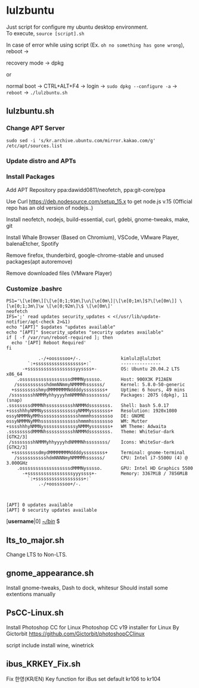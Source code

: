 # lulzbuntu
Just script for configure my ubuntu desktop environment.  
To execute, `source [script].sh`

In case of error while using script (Ex. `oh no something has gone wrong`), reboot ->

recovery mode -> dpkg

or 

normal boot -> CTRL+ALT+F4 -> login -> `sudo dpkg --configure -a` -> `reboot` -> `./lulzbuntu.sh` 

## lulzbuntu.sh
### Change APT Server
`sudo sed -i 's/kr.archive.ubuntu.com/mirror.kakao.com/g' /etc/apt/sources.list`
### Update distro and APTs
### Install Packages
Add APT Repository ppa:dawidd0811/neofetch, ppa:git-core/ppa    

Use Curl https://deb.nodesource.com/setup_15.x to get node.js v.15 (Official repo has an old version of nodejs..)    

Install neofetch, nodejs, build-essential, curl, gdebi, gnome-tweaks, make, git    

Install Whale Browser (Based on Chromium), VSCode, VMware Player, balenaEtcher, Spotify    

Remove firefox, thunderbird, google-chrome-stable and unused packages(apt autoremove)    

Remove downloaded files (VMware Player)    
  
### Customize .bashrc
```
PS1='\[\e[0m\][\[\e[0;1;91m\]\u\[\e[0m\]|\[\e[0;1m\]$?\[\e[0m\]] \[\e[0;1;3m\]\w \[\e[0;92m\]\$ \[\e[0m\]'
neofetch
IFS=';' read updates security_updates < <(/usr/lib/update-notifier/apt-check 2>&1)
echo "[APT]" $updates "updates available"
echo "[APT]" $security_updates "security updates available"
if [ -f /var/run/reboot-required ]; then
  echo '[APT] Reboot Required'
fi
```
```
            .-/+oossssoo+/-.               kimlulz@lulzbot 
        `:+ssssssssssssssssss+:`           --------------- 
      -+ssssssssssssssssssyyssss+-         OS: Ubuntu 20.04.2 LTS x86_64 
    .ossssssssssssssssssdMMMNysssso.       Host: 900X3K P12AEN 
   /ssssssssssshdmmNNmmyNMMMMhssssss/      Kernel: 5.8.0-50-generic 
  +ssssssssshmydMMMMMMMNddddyssssssss+     Uptime: 6 hours, 49 mins 
 /sssssssshNMMMyhhyyyyhmNMMMNhssssssss/    Packages: 2075 (dpkg), 11 (snap) 
.ssssssssdMMMNhsssssssssshNMMMdssssssss.   Shell: bash 5.0.17 
+sssshhhyNMMNyssssssssssssyNMMMysssssss+   Resolution: 1920x1080 
ossyNMMMNyMMhsssssssssssssshmmmhssssssso   DE: GNOME 
ossyNMMMNyMMhsssssssssssssshmmmhssssssso   WM: Mutter 
+sssshhhyNMMNyssssssssssssyNMMMysssssss+   WM Theme: Adwaita 
.ssssssssdMMMNhsssssssssshNMMMdssssssss.   Theme: WhiteSur-dark [GTK2/3] 
 /sssssssshNMMMyhhyyyyhdNMMMNhssssssss/    Icons: WhiteSur-dark [GTK2/3] 
  +sssssssssdmydMMMMMMMMddddyssssssss+     Terminal: gnome-terminal 
   /ssssssssssshdmNNNNmyNMMMMhssssss/      CPU: Intel i7-5500U (4) @ 3.000GHz 
    .ossssssssssssssssssdMMMNysssso.       GPU: Intel HD Graphics 5500 
      -+sssssssssssssssssyyyssss+-         Memory: 3367MiB / 7856MiB 
        `:+ssssssssssssssssss+:`
            .-/+oossssoo+/-.                                       
                                                                   


[APT] 0 updates available
[APT] 0 security updates available
```

[**username**|0] <U>*~/bin*</U> $ 

## lts_to_major.sh
Change LTS to Non-LTS.

## gnome_appearance.sh
Install gnome-tweaks, Dash to dock, whitesur
Should install some extentions manually

## PsCC-Linux.sh
Install Photoshop CC for Linux
Photoshop CC v19 installer for Linux  By  Gictorbit
https://github.com/Gictorbit/photoshopCClinux

script include install wine, winetrick

## ibus_KRKEY_Fix.sh
Fix 한영(KR/EN) Key function for iBus
set default kr106 to kr104
